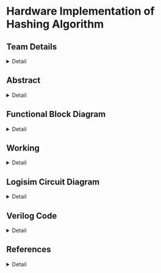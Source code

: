 # Hardware Implementation of Hashing Algorithm

<!-- First Section -->
## Team Details
<details>
  <summary>Detail</summary>

  > Semester: 3rd Sem B. Tech. CSE

  > Section: S1

  > Member-1: A R Sharan Kumar, 231CS101, arsharankumar.231cs101@nitk.edu.in

  > Member-2: Ashutosh Kumar, 231CS113, ashutoshkumar.231cs113@nitk.edu.in

  > Member-3: S B L Prateek, 231CS149, sblprateek.231cs149@nitk.edu.in
</details>

<!-- Second Section -->
## Abstract
<details>
  <summary>Detail</summary>
  
   > ## Motivation:
 The motivation behind this project is to address the performance bottlenecks
faced by software implementations of the SHA-256 hash function, especially in resource-
constrained environments like embedded systems and IoT devices. By implementing SHA-
256 in hardware, we aim to achieve significant improvements in processing speed and power
efficiency, which are critical for optimizing security and performance in these applications.
  
   > ## Problem Statement:
 Traditional software implementations of SHA-256 can suffer from performance
limitations, particularly in systems with strict timing and power requirements. This
creates challenges for applications that require both robust security and efficient performance,
highlighting the need for a more effective solution.
  
   > ## Features:
  <br>• Hardware implementation of the SHA-256 algorithm.
  <br>• Significant improvements in processing speed and power efficiency compared to software solutions.
  <br>• Optimization for small inputs and a considerable number of hashing functions.
  <br>• Viability for applications that require enhanced security and performance optimization.
  <br>• SHA-256 enable parallel data block processing, enhancing hash computation speed, especially in hardware implementations.

</details>

<!-- Third Section -->
## Functional Block Diagram
<details>
  <summary>Detail</summary>

<img alt="S1-T13" src="https://github.com/user-attachments/assets/bda8a19e-dd27-4588-94f4-a7eaa28837fc"><img/>


</details>


<!-- Fourth Section -->
## Working
<details>
  <summary>Detail</summary>

<img alt="Flow Chart" src="https://github.com/user-attachments/assets/c9d7b562-1c4b-480a-a3c9-5185efe4e7bd"><img/>


> ## 1.	Input Handling:
<br>•	The system takes 6 ASCII values, each 8 bits long. These values are paired to form 16-bit message blocks:
<br> M0 = {in0, in1}
<br> M1 = {in2, in3}
<br> M2 = {in4, in5}
<br>•	A fourth block, M3, holds the number of non-zero inputs to define the length of the message.
<br>•	The blocks M0, M1, M2, and M3 form the input message.

> ## 2.	Message Expansion:
<br>•	The input message blocks are expanded into 8 words (W0 to W7) using the following equations:
<br> –	For W0 to W3:
<br> W(t) = M(t) for 0 <= t <= 3.
<br >This means W0 = M0, W1 = M1, W2 = M2, and W3 = M3.
<br> –	For W4 to W7:
<br> W(t) = small sigma(W(t-3)) + W(t-1) for 4 <= t <= 7. The small sigma function is defined as:
<br> small sigma(x) = ROT11(x) ˆ ROT7(x) ˆ RSH3(x), where:
<br> ∗ ROT11(x) is a rotation of x by 11 bits,
<br> ∗ ROT7(x) is a rotation by 7 bits,
<br> ∗ RSH3(x) is a right shift by 3 bits.

> ## 3.	Initial Hash Values (a, b, c, d):
<br>•	The initial hash values a, b, c, and d are constants derived from the first 16 bits of the decimal part of the square roots of the first 4 prime numbers:
<br> – a = 0110101000001001 (square root of 2),
<br> – b = 1011101101100111 (square root of 3),
<br> – c = 0011110001101110 (square root of 5),
<br> – d = 1010010101001111 (square root of 7).


> ## 4.	Round Constants (K[0] to K[7]):
<br> •	Predefined constants K[0] to K[7] are used during the hash generation to introduce complexity. These constants are the first 16 bits of the decimal part of the cube roots of the first 8 prime numbers. Specifically:
<br>– K[0] = 0100001010001010 (cube root of 2),
<br>– K[1] = 0111000100110111 (cube root of 3),
<br>– K[2] = 1011010111000000 (cube root of 5),
<br>– K[3] = 1110100110110101 (cube root of 7),
<br>– K[4] = 0011100101010110 (cube root of 11),
<br>– K[5] = 0101100111110001 (cube root of 13),
<br>– K[6] = 1001001000111111 (cube root of 17),
<br>– K[7] = 1010101100011100 (cube root of 19).

> ## 5.	Hash Computation:
<br>•	The algorithm performs 8 rounds of computation, transforming the values of a, b, c, and d using two main operations: 
<br>	-T1 Calculation:
<br>T1 = Sigma1(c) + CH(b, c, d) + W(t) + K(t) + d where Sigma1(x) :
<br>Sigma1(x) = ROT2(x) + ROT7(x)
<br> –T2 Calculation:
<br>T2 = Sigma0(a) + MAJ(a, b, c) where Sigma0(x) :
<br>Sigma0(x) = ROT5(x) + ROT11(x)
<br>•	These transformations are applied for each of the 8 words (W0 to W7), updating the values of a, b, c, and d in each round as shown below :
<br>•	d = c
<br>•	c = b+T1
<br>•	b = a
<br>•	a= T1 + T2

> ## 6.	Final Hash Value:
<br>•	After completing the 8 rounds, the final values of a, b, c, and d are combined to form the 64-bit hash.
<br>•	This 64-bit hash is converted into ASCII format for output display.

<img alt="S1-T13" src="https://github.com/user-attachments/assets/609ed5a3-643e-47c2-8d9a-046a5b99929e"><img/>

> ## Operational Steps:
<br>1.	Click Refresh:
<br>•	This clears the output screen, resets the message blocks to zero, and sets all counters to zero.
<br>2.	Clock Pulse 1:
<br>•	Apply Clock Pulse 1 until all input characters are read, or click until Counter Display 1 reaches 7.
<br>3.	Clock Pulse 2:
<br>•	Apply Clock Pulse 2 until Counter Display 2 reaches 7, indicating that the words are ready.
<br>4.	Clock Pulse 3:
<br>•	Apply Clock Pulse 3 until Counter Display 3 reaches 8, showing the final 8 characters of the 64-bit hash on the output screen.

</details>

<!-- Fifth Section -->
## Logisim Circuit Diagram
<details>
  <summary>Detail</summary>

  ## How To Use Logisim S1-T13.circ 
  <br> 1. Click refresh once.
  <br> 2. Enter your input string (max length: 6).
  <br> 3. Keep applying clock pulse 1 until all the characters are read from the input, or just keep clicking the button until the counter display 1 stops at a number (stops at 7).
  <br> 4. Keep applying clock pulse 2 until the counter display 2 stops at a number (stops at 7).
  <br> 5. Keep applying clock pulse 3 until the counter display 3 stops at a number (stops at 8), or just keep applying the clock pulse until you see 8 characters in the output screen.

>## Main Module
<br>The main module takes input string of max length 6. It operates through the diagram as shown below. Finally, output is a 8 character(64 bit) hash. The output length is always fixed regardless of the length of input string.

><img alt="Main Module" src="https://github.com/user-attachments/assets/80dcd7b3-6702-4f2c-96c8-d6a72f02e66b"><img/>



>## Padding Module
<br>The input in the main module is passed to the Padding module. The Padding module gives 4 16-bit outputs M0, M1, M2 and M3. M0, M1 and M2 correspond to the ASCII values of the input string characters(in case of shortage of characters, 0 is put), and M3 represents the number of input characters, in a 16 bit format.
><img alt="Padding" src="https://github.com/user-attachments/assets/3696e794-8b66-4613-8aec-90f647cca45e"><img/>



>## Ws Module
<br>This module takes 4 inputs, M0, M1, M2 and M3, and produces 8 outputs, W0 to W7. Values of W0 to W3 are the same as M0 to M3, respectively. The latter Ws are calculated using the former Ws and the small sigma function.
><img alt="Ws" src="https://github.com/user-attachments/assets/6d092195-e13e-492d-8fee-1431882cda03"><img/>



>## Small Sigma Function
<br>This module takes a 16 bit input, performs bitwise rotations(7 and 11 times), a right shift and the output is the XOR od these 3 values.
><img alt="Small Sigma Function" src="https://github.com/user-attachments/assets/52955470-6dff-4340-9a25-753681596404"><img/>



>## Upcounter Module
<br>This module uses an upcounter but with some modifications. After the counter reaches 7, counter doesn’t increase on further clock pulses, further clock pulses applied no longer work on the circuits where the clock pulse signal is passed, unless refresh is clicked. The refresh button resets the counter to 0 and allows the clock pulses to work on the circuits to which it is passed, till the counter reaches 7. Then the same thing repeats.
><img alt="Upcounter" src="https://github.com/user-attachments/assets/705511ca-8e32-4a50-a426-46a967f6f5ac"><img/>



>## Hash Generator Module
<br>Generates hash values a, b, c and d for each round 7 times. For the first round, constant values are used as a, b, c and d. For the rest of the rounds, the newly obtained a, b, c and d are used. T1 and T2 modules are used to perform the operations. After all the rounds, the values a, b, c and d obtained are sent as ouput which are sent to the Characters module.
><img alt="Hash Generator" src="https://github.com/user-attachments/assets/e0e0dd9a-05d3-4a97-8c2c-b655835bbf9c"><img/>


>## Last Upcounter Module
<br>This module is the same as upcounter, with the only differ- ence being that the counter stops at 8 instead of 7. This is to make sure that all the 8 characters of the hash are displayed in the output.
><img alt="Last Upcounter" src="https://github.com/user-attachments/assets/edb18203-5406-4726-a2ac-80e78187a23d"><img/>



>## Sigma 0 Module
<br>Takes a 16 bit input, performs bitwise operations: left rotations 5 and 11 times, and returns their sum as output.
><img alt="Sigma 0" src="https://github.com/user-attachments/assets/40d1ea6e-ce96-4abe-9c6d-5904d353d935"><img/>

>## Sigma 1 Module
<br>Takes a 16 bit input, performs bitwise operations: left rotations 2 and 7 times, and returns their sum as output.
><img alt="Sigma 1" src="https://github.com/user-attachments/assets/46ea875a-3dbd-4a7d-9b21-b01484237720"><img/>


>## T1 Module
<br>Sigma1 module is used here. ’c’ is passed into the Sigma1 module and the output obtained is XORed with Choose(b,c,d), the product of d and K(t), and W(t) to give a 16 bit output.
><img alt="T1" src="https://github.com/user-attachments/assets/ff9e220e-3c0a-485d-81fe-1301544b6d4a"><img/>



>## T2 Module
<br>Uses Sigma0 function. ’a’ is passed into Sigma0 function to obtain an output which is added with the sum of pairwise products of a, b and c(i.e., MAJ(a, b, c)) to produce the output for T2 module.
><img alt="T2" src="https://github.com/user-attachments/assets/63b652c3-aee4-48ee-b07f-d5f4285d4580"><img/>



>## Characters Module
<br>This module is just used as an aid to display the output hash values as characters. The built-in tty output takes a 7 bit binay number and displays corresponding ASCII character for each clock pulse applied. To send 7 bits to the tty, Characters module is used, where 7 bits of data in sent for each clock pulse with the help of splitters.
><img alt="Characters" src="https://github.com/user-attachments/assets/125535f4-8cba-43f7-8cef-202d5b2fbfb6"><img/>




</details>

<!-- Sixth Section -->
## Verilog Code
<details>
  <summary>Detail</summary>

> ## Main Module
  ``` 
// The MainModule handles input processing by combining six 8-bit ASCII values into message blocks.
// It initializes hash values and manages the overall hashing procedure through eight rounds of computation using helper modules.
module MainModule (
    input [7:0] in0,
    input [7:0] in1,
    input [7:0] in2,
    input [7:0] in3,
    input [7:0] in4,
    input [7:0] in5,
    output reg [15:0] a_out,   // Output for hash value a
    output reg [15:0] b_out,   // Output for hash value b
    output reg [15:0] c_out,   // Output for hash value c
    output reg [15:0] d_out     // Output for hash value d
);

// Define internal wires and registers
wire [15:0] W [0:7];           // Message schedule array
reg [15:0] a = 16'b0110101000001001;  // Initial hash value a
reg [15:0] b = 16'b1011101101100111;  // Initial hash value b
reg [15:0] c = 16'b0011110001101110;  // Initial hash value c
reg [15:0] d = 16'b1010010101001111;  // Initial hash value d

// Define constant K values for the hash function
reg [15:0] K [0:7] = { 
    16'b0100001010001010,
    16'b0111000100110111,
    16'b1011010111000000,
    16'b1110100110110101,
    16'b0011100101010110,
    16'b0101100111110001,
    16'b1001001000111111,
    16'b1010101100011100
};

reg [2:0] num_non_zero_inputs;  // Count of non-zero inputs
reg [15:0] M0, M1, M2, M3;       // Message blocks
reg [15:0] temp_a, temp_b, temp_c, temp_d;  // Temporary variables for hash values
integer i;

// Always block to process inputs and prepare message blocks
always @* begin
    num_non_zero_inputs = 0;  // Initialize count of non-zero inputs

    // Count non-zero inputs
    if (in0 != 8'b00000000) num_non_zero_inputs = num_non_zero_inputs + 1;
    if (in1 != 8'b00000000) num_non_zero_inputs = num_non_zero_inputs + 1;
    if (in2 != 8'b00000000) num_non_zero_inputs = num_non_zero_inputs + 1;
    if (in3 != 8'b00000000) num_non_zero_inputs = num_non_zero_inputs + 1;
    if (in4 != 8'b00000000) num_non_zero_inputs = num_non_zero_inputs + 1;
    if (in5 != 8'b00000000) num_non_zero_inputs = num_non_zero_inputs + 1;

    // Create message blocks from inputs
    M0 = {in0, in1};
    M1 = {in2, in3};
    M2 = {in4, in5};
    M3 = {13'b0, num_non_zero_inputs}; // Include non-zero count in M3
end

// Instantiate the Ws module to process message blocks into W values
module Ws ws_inst (
    .M0(M0),
    .M1(M1),
    .M2(M2),
    .M3(M3),
    .W0(W[0]),
    .W1(W[1]),
    .W2(W[2]),
    .W3(W[3]),
    .W4(W[4]),
    .W5(W[5]),
    .W6(W[6]),
    .W7(W[7])
);

// Always block to execute the hashing process
always @* begin
    temp_a = a; // Store current hash value a
    temp_b = b; // Store current hash value b
    temp_c = c; // Store current hash value c
    temp_d = d; // Store current hash value d

    // Loop through 8 rounds of hashing
    for (i = 0; i < 8; i = i + 1) begin
        // Instantiate the HashGenerator module for each round
        HashGenerator hash_gen_inst (
            .a(temp_a),
            .b(temp_b),
            .c(temp_c),
            .d(temp_d),
            .K(K[i]),
            .W(W[i]),
            .a_out(temp_a),
            .b_out(temp_b),
            .c_out(temp_c),
            .d_out(temp_d)
        );
    end

    // Update output hash values after processing
    a_out = temp_a;
    b_out = temp_b;
    c_out = temp_c;
    d_out = temp_d;
end
endmodule
```

>## Small Sigma Function Module

```
// This module computes the small sigma function, which is used in the message expansion process.
// It performs bitwise rotations and a right shift to generate a new value from the input.
module small_sigma(input [15:0] x, output [15:0] sigma_out);
    wire [15:0] b, s7, s3;

    assign b = {x[13:0], x[15:14]}; // Rotate x left by 2
    assign s7 = {x[8:0], x[15:9]};  // Rotate x left by 7
    assign s3 = x >> 3;             // Right shift x by 3

    assign sigma_out = b ^ s7 ^ s3; // XOR the rotated and shifted values
endmodule
```

>## Ws Module

```
// The module Ws expands the input message blocks (M0 to M3) into eight 16-bit words (W0 to W7).
// It utilizes the small sigma function to generate the last four words based on the earlier ones.
module Ws(
    input [15:0] M0, M1, M2, M3,
    output [15:0] W0, W1, W2, W3, W4, W5, W6, W7
);
    wire [15:0] sig_W1, sig_W2, sig_W3, sig_W4;

    assign W0 = M0;  // Assign M0 to W0
    assign W1 = M1;  // Assign M1 to W1
    assign W2 = M2;  // Assign M2 to W2
    assign W3 = M3;  // Assign M3 to W3

    // Compute small sigma for W1, W2, and W3
    small_sigma u1 (.x(W1), .sigma_out(sig_W1)); 
    small_sigma u2 (.x(W2), .sigma_out(sig_W2)); 
    small_sigma u3 (.x(W3), .sigma_out(sig_W3)); 

    // Compute W4 based on small sigma and previous W values
    assign W4 = sig_W1 + W3; 

    // Compute small sigma for W4
    small_sigma u4 (.x(W4), .sigma_out(sig_W4)); 

    // Compute W5, W6, and W7 based on previous W values
    assign W5 = sig_W2 + W4;
    assign W6 = sig_W3 + W5; 
    assign W7 = sig_W4 + W6; 
endmodule
```
>## Sigma0 Function Module
```
// Sigma0 calculates a transformation used in hash computations.
// It involves bitwise rotations of the input and outputs the sum of these rotations.
module Sigma0 (
    input [15:0] a,
    output [15:0] sigma_out
);
    wire [15:0] rot5, rot11; 
    wire [15:0] sum;

    assign rot5 = {a[10:0], a[15:11]}; // Rotate a left by 5
    assign rot11 = {a[4:0], a[15:5]};  // Rotate a left by 11
    assign sum = rot5 + rot11;        // Sum the rotated values
    assign sigma_out = sum;            // Output the sum
endmodule
```

>## Sigma1 Function Module

```
// This module computes the Sigma1 function, which is a part of the hash generation process.
// It involves rotating the input value and summing the results to create a transformed output.
module Sigma1 (
    input [15:0] c,
    output [15:0] sigma1_out
);
    wire [15:0] rot2, rot7;

    assign rot2 = {c[13:0], c[15:14]}; // Rotate c left by 2
    assign rot7 = {c[8:0], c[15:9]};   // Rotate c left by 7
    assign sigma1_out = rot2 + rot7;   // Output the sum of the rotated values
endmodule
```

>## T2 Module

```
// T2 combines the output of the Sigma0 function with a majority function to produce a value used in hash calculations.
// It evaluates conditions based on inputs a, b, and c.
module T2 (
    input [15:0] a,
    input [15:0] b,
    input [15:0] c,
    output [15:0] t2_out
);
    wire [15:0] sigma0_a;  // Output from Sigma0
    wire [15:0] and_ab, and_bc, and_ca; // Intermediate values

    // Instantiate Sigma0 to get sigma0_a
    Sigma0 sigma0_inst (
        .a(a),
        .sigma_out(sigma0_a)
    );

    // Compute bitwise ANDs for the majority function
    assign and_ab = a & b; 
    assign and_bc = b & c; 
    assign and_ca = c & a;

    // Compute the output as a combination of the ANDs and sigma0_a
    assign t2_out = and_ab | and_bc | and_ca | sigma0_a; 
endmodule
```
>## T1 Module
```
// T1 calculates a value used in the hash function that incorporates the Sigma1 function and a choice function based on the inputs b, c, d, and K.
// It performs bitwise operations to derive the result.
module T1 (
    input [15:0] b,
    input [15:0] c,
    input [15:0] d,
    input [15:0] K,
    input [15:0] W,
    output [15:0] T1_out
);
    wire [15:0] sigma1_c;      // Output from Sigma1
    wire [15:0] choose_out;     // Output from the choice function
    wire [15:0] and_bc, not_b, and_not_bd; 

    // Instantiate Sigma1 to get sigma1_c
    Sigma1 sigma1_inst (
        .c(c),
        .sigma1_out(sigma1_c)
    );

    // Compute bitwise ANDs and negations for choice function
    assign and_bc = b & c; 
    assign not_b = ~b;
    assign and_not_bd = not_b & d;

    // Compute the choice function
    assign choose_out = and_bc | and_not_bd;

    // Compute the output using XOR of the components
    assign T1_out = sigma1_c ^ choose_out ^ (d & K) ^ W; 
endmodule
```
>## Hash Generator Module
```
// The HashGenerator executes the hashing operations for each round by updating the hash values (a, b, c, d) based on T1 and T2 outputs.
// It iterates through the calculations to refine the hash state.
module HashGenerator (
    input [15:0] a,
    input [15:0] b,
    input [15:0] c,
    input [15:0] d,
    input [15:0] K,
    input [15:0] W,
    output reg [15:0] a_out, 
    output reg [15:0] b_out, 
    output reg [15:0] c_out, 
    output reg [15:0] d_out
);
    wire [15:0] T1_out; // Output from T1
    wire [15:0] T2_out; // Output from T2

    // Instantiate T1 and T2 modules
    T1 t1_inst (
        .b(b),
        .c(c),
        .d(d),
        .K(K),
        .W(W),
        .T1_out(T1_out)
    );

    T2 t2_inst (
        .a(a),
        .b(b),
        .c(c),
        .t2_out(T2_out)
    );

    integer i; // Loop counter
    reg [15:0] temp_a, temp_b, temp_c, temp_d; // Temporary variables for hash values

    // Always block for executing the hash generation process
    always @(*) begin
        temp_a = a; // Store current value of a
        temp_b = b; // Store current value of b
        temp_c = c; // Store current value of c
        temp_d = d; // Store current value of d

        // Loop through 7 iterations to refine the hash values
        for (i = 0; i < 7; i = i + 1) begin
            temp_a = T1_out + T2_out; // Update temp_a
            temp_b = temp_a;           // Update temp_b
            temp_c = temp_b + T1_out; // Update temp_c
            temp_d = temp_c;          // Update temp_d
        end

        // Assign final computed values to outputs
        a_out = temp_a;
        b_out = temp_b;
        c_out = temp_c;
        d_out = temp_d;
    end
endmodule
```
>## Test Bench

```
// This testbench code instantiates the MainModule and applies six 8-bit input values, representing the ASCII characters ’A’ to ’F’.
// It then observes four 16-bit output signals (a_out, b_out, c_out, d_out). After a 10-time unit delay, it displays the output values in binary format and terminates the simulation.
// The goal is to verify how the module processes these inputs.
module tb_MainModule;
    reg [7:0] in0; // Input register for ASCII A
    reg [7:0] in1; // Input register for ASCII B
    reg [7:0] in2; // Input register for ASCII C
    reg [7:0] in3; // Input register for ASCII D
    reg [7:0] in4; // Input register for ASCII E
    reg [7:0] in5; // Input register for ASCII F

    wire [15:0] a_out; // Output wire for hash value a
    wire [15:0] b_out; // Output wire for hash value b
    wire [15:0] c_out; // Output wire for hash value c
    wire [15:0] d_out; // Output wire for hash value d

    // Instantiate the MainModule under test (uut)
    MainModule uut (
        .in0(in0),
        .in1(in1),
        .in2(in2),
        .in3(in3),
        .in4(in4),
        .in5(in5),
        .a_out(a_out),
        .b_out(b_out),
        .c_out(c_out),
        .d_out(d_out)
    );

    initial begin
        // Initialize inputs with ASCII values for 'A' to 'F'
        in0 = 8'b01000001; // A
        in1 = 8'b01000010; // B
        in2 = 8'b01000011; // C
        in3 = 8'b01000100; // D
        in4 = 8'b01000101; // E
        in5 = 8'b01000110; // F

        #10; // Wait for 10 time units
        // Display output values
        $display("a_out: %b", a_out);
        $display("b_out: %b", b_out);
        $display("c_out: %b", c_out);
        $display("d_out: %b", d_out);
    end

    #10; // Additional wait before finishing
    $finish; // End the simulation
endmodule
```



</details>

<!-- Seventh Section -->
 ## References
 <details>
  <summary>Detail</summary>

[1]	Hwang, Limsui, Zhao, “Wireless Heart Attack Detector with GPS”, ECE445. University of Illinois, Fall 2004, https://courses.ece.uiuc.edu/ece445/cgi-bin/view_project.pl?fall2004_24  
  
[2]	National Heart, Lung, and Blood Institute, Disease and Condition Index, “What Is Coronary Artery  Disease?”, August 2003, http://www.nhlbi.nih.gov/health/dci/Diseases/Cad/CAD_WhatIs.html  
  
[3]	ECG Library. 2002. http://www.ecglibrary.com/ecghome.html  
  
[4]	Wikipedia, the Free Encyclopedia, “RS-232”, April 30, 2005,  http://en.wikipedia.org/wiki/RS-232



 

</details>
